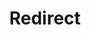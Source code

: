 ﻿---
layout: src/layouts/Redirect.astro
title: Redirect
redirect: https://octopus.com/docs/infrastructure/deployment-targets/tentacle/windows/clustered-listening-tentacles
pubDate:  2023-01-01
navSearch: false
navSitemap: false
navMenu: false
---
